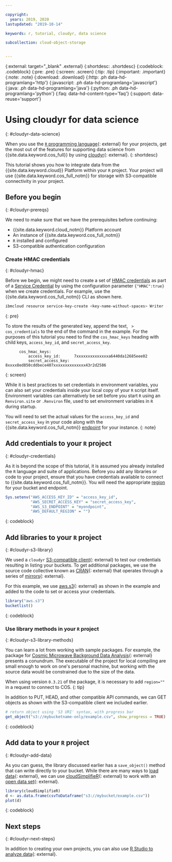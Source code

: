 ```yaml
---

copyright:
  years: 2019, 2020
lastupdated: "2019-10-14"

keywords: r, tutorial, cloudyr, data science

subcollection: cloud-object-storage


---
```


{:external: target="_blank" .external}
{:shortdesc: .shortdesc}
{:codeblock: .codeblock}
{:pre: .pre}
{:screen: .screen}
{:tip: .tip}
{:important: .important}
{:note: .note}
{:download: .download} 
{:http: .ph data-hd-programlang='http'} 
{:javascript: .ph data-hd-programlang='javascript'} 
{:java: .ph data-hd-programlang='java'} 
{:python: .ph data-hd-programlang='python'}
{:faq: data-hd-content-type='faq'}
{:support: data-reuse='support'}

# Using cloudyr for data science
{: #cloudyr-data-science}

When you use the [`R` programming language](https://www.r-project.org/about.html){: external} for your projects, get the most out of the features for supporting data science from {{site.data.keyword.cos_full}} by using [cloudyr](https://cloudyr.github.io){: external}.
{: shortdesc}

This tutorial shows you how to integrate data from the {{site.data.keyword.cloud}} Platform within your `R` project. Your project will use {{site.data.keyword.cos_full_notm}} for storage with S3-compatible connectivity in your project.

## Before you begin
{: #cloudyr-prereqs}

We need to make sure that we have the prerequisites before continuing:

  - {{site.data.keyword.cloud_notm}} Platform account
  - An instance of {{site.data.keyword.cos_full_notm}}
  - `R` installed and configured 
  - S3-compatible authentication configuration

### Create HMAC credentials
{: #cloudyr-hmac}

Before we begin, we might need to create a set of [HMAC credentials](/docs/cloud-object-storage?topic=cloud-object-storage-uhc-hmac-credentials-main) as part of a [Service Credential](/docs/cloud-object-storage/iam?topic=cloud-object-storage-service-credentials) by using the configuration parameter `{"HMAC":true}` when we create credentials. For example, use the {{site.data.keyword.cos_full_notm}} CLI as shown here. 
  
```bash
ibmcloud resource service-key-create <key-name-without-spaces> Writer --instance-name "<instance name--use quotes if your instance name has spaces>" --parameters '{"HMAC":true}'
```
{: pre}
  
To store the results of the generated key, append the text, ` > cos_credentials` to the end of the command in the example. For the purposes of this tutorial you need to find the `cos_hmac_keys` heading with child keys, `access_key_id`, and `secret_access_key`.
  
```
      cos_hmac_keys:
          access_key_id:      7xxxxxxxxxxxxxxa6440da12685eee02
          secret_access_key:  8xxxx8ed850cddbece407xxxxxxxxxxxxxx43r2d2586
```
{: screen}

While it is best practices to set credentials in environment variables, you can also set your credentials inside your local copy of your `R` script itself. Environment variables can alternatively be set before you start `R` using an `Renviron.site` or `.Renviron` file, used to set environment variables in `R` during startup.

You will need to set the actual values for the `access_key_id` and `secret_access_key` in your code along with the {{site.data.keyword.cos_full_notm}} [endpoint](/docs/cloud-object-storage/iam?topic=cloud-object-storage-endpoints) for your instance.
{: note}

## Add credentials to your `R` project
{: #cloudyr-credentials}

As it is beyond the scope of this tutorial, it is assumed you already installed the `R` language and suite of applications. Before you add any libraries or code to your project, ensure that you have credentials available to connect to {{site.data.keyword.cos_full_notm}}. You will need the appropriate [region](/docs/cloud-object-storage?topic=cloud-object-storage-endpoints#endpoints-region) for your bucket and endpoint.

```R
Sys.setenv("AWS_ACCESS_KEY_ID" = "access_key_id",
           "AWS_SECRET_ACCESS_KEY" = "secret_access_key",
           "AWS_S3_ENDPOINT" = "myendpoint",
           "AWS_DEFAULT_REGION" = "")
```
{: codeblock}

## Add libraries to your `R` project
{: #cloudyr-s3-library}

We used a `cloudyr` [S3-compatible client](https://github.com/cloudyr/aws.s3){: external} to test our credentials resulting in listing your buckets. To get additional packages, we use the source code collective known as [CRAN](https://cran.r-project.org/){: external} that operates through a series of [mirrors](https://cran.r-project.org/mirmon_report.html){: external}.

For this example, we use [aws.s3](https://cran.r-project.org/package=aws.s3){: external} as shown in the example and added to the code to set or access your credentials.

```R
library("aws.s3")
bucketlist()
```
{: codeblock}

### Use library methods in your `R` project
{: #cloudyr-s3-library-methods}

You can learn a lot from working with sample packages. For example, the package for [Cosmic Microwave Background Data Analysis](https://github.com/frycast/rcosmo){: external} presents a conundrum. The executable of the project for local compiling are small enough to work on one's personal machine, but working with the source data would be constrained due to the size of the data.

When using version `0.3.21` of the package, it is necessary to add `region=""` in a request to connect to COS.
{: tip}

In addition to PUT, HEAD, and other compatible API commands, we can GET objects as shown with the S3-compatible client we included earlier. 
 
```R
# return object using 'S3 URI' syntax, with progress bar
get_object("s3://mybucketname-only/example.csv", show_progress = TRUE)
```
{: codeblock}

## Add data to your `R` project
{: #cloudyr-add-data}

As you can guess, the library discussed earlier has a `save_object()` method that can write directly to your bucket. While there are many ways to [load data](https://cran.r-project.org/doc/manuals/r-release/R-intro.html#Loading-data-from-other-R-packages){: external}, we can use [cloudSimplifieR](https://cran.r-project.org/package=cloudSimplifieR){: external} to work with an [open data set](https://developer.ibm.com/clouddataservices/category/open-data/){: external}.

```R
library(cloudSimplifieR)
d <- as.data.frame(csvToDataframe("s3://mybucket/example.csv"))
plot(d)
```
{: codeblock}

## Next steps
{: #cloudyr-next-steps}

In addition to creating your own projects, you can also use [R Studio to analyze data](https://dataplatform.cloud.ibm.com/docs/content/wsj/analyze-data/rstudio-overview.html){: external}.